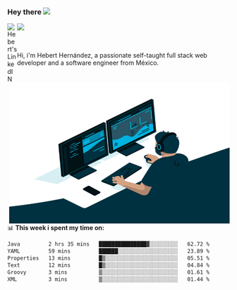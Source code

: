 ### Hey there <img src="https://media.giphy.com/media/hvRJCLFzcasrR4ia7z/giphy.gif" width="25px">
<a href="https://www.linkedin.com/in/evertcode/" target="_blank">
  <img align="left" alt="Hebert's LinkedIN" width="22px" src="https://raw.githubusercontent.com/peterthehan/peterthehan/master/assets/linkedin.svg" />
</a>

![](https://visitor-badge.glitch.me/badge?page_id=evertcode.evertcode)

<br />

Hi, i'm Hebert Hernández, a passionate self-taught full stack web developer and a software engineer from México.

<img align="right" alt="GIF" src="https://github.com/evertcode/evertcode/blob/master/code.gif?raw=true" width="500" height="320" />

📊 **This week i spent my time on:**

<!--START_SECTION:waka-->

```text
Java         2 hrs 35 mins   ███████████████▓░░░░░░░░░   62.72 %
YAML         59 mins         ██████░░░░░░░░░░░░░░░░░░░   23.89 %
Properties   13 mins         █▒░░░░░░░░░░░░░░░░░░░░░░░   05.51 %
Text         12 mins         █▒░░░░░░░░░░░░░░░░░░░░░░░   04.84 %
Groovy       3 mins          ▒░░░░░░░░░░░░░░░░░░░░░░░░   01.61 %
XML          3 mins          ▒░░░░░░░░░░░░░░░░░░░░░░░░   01.44 %
```

<!--END_SECTION:waka-->
